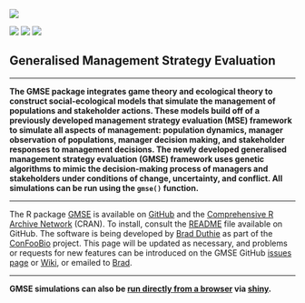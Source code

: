 ![](https://raw.githubusercontent.com/bradduthie/gmse/1727ea37f32f0f40df8ee6e8277d0d1723c88639/notebook/images/GMSE_logo_name.png)

[![](http://www.r-pkg.org/badges/version/GMSE?color=yellowgreen)](https://cran.r-project.org/package=GMSE) [![](http://cranlogs.r-pkg.org/badges/grand-total/GMSE?color=yellowgreen)](http://cranlogs.r-pkg.org/badges/grand-total/GMSE)
[![](http://cranlogs.r-pkg.org/badges/last-month/GMSE?color=yellowgreen)](http://cranlogs.r-pkg.org/badges/last-month/GMSE)

Generalised Management Strategy Evaluation
--------------------------------------------------------------------------------

<hr>

**The GMSE package integrates game theory and ecological theory to construct social-ecological models that simulate the management of populations and stakeholder actions. These models build off of a previously developed management strategy evaluation (MSE) framework to simulate all aspects of management: population dynamics, manager observation of populations, manager decision making, and stakeholder responses to management decisions. The newly developed generalised management strategy evaluation (GMSE) framework uses genetic algorithms to mimic the decision-making process of managers and stakeholders under conditions of change, uncertainty, and conflict. All simulations can be run using the `gmse()` function.**

<hr>

The R package [GMSE](https://CRAN.R-project.org/package=GMSE) is available on [GitHub](http://github.com) and the [Comprehensive R Archive Network](https://cran.r-project.org/) (CRAN). To install, consult the [README](https://github.com/bradduthie/gmse/blob/master/README.md) file available on GitHub. The software is being developed by [Brad Duthie](http://bradduthie.github.io) as part of the [ConFooBio](https://sti-cs.org/confoobio/) project. This page will be updated as necessary, and problems or requests for new features can be introduced on the GMSE GitHub [issues page](https://github.com/bradduthie/gmse/issues) or [Wiki](https://github.com/bradduthie/gmse/wiki), or emailed to [Brad](https://bradduthie.github.io/).

<hr>

**GMSE simulations can also be [run directly from a browser](https://bradduthie.shinyapps.io/gmse_gui/) via [shiny](https://shiny.rstudio.com/).**
